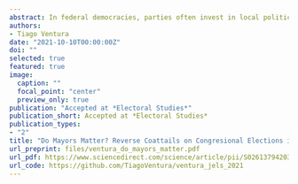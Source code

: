 ```yaml
---
abstract: In federal democracies, parties often invest in local politics as a strategy to improve their performance on upcoming national elections. In this study, I use the concept of reverse coattails to investigate how winning local elections affect upper-level electoral dynamics in Brazil. Using a regression discontinuity design (RDD), I show that parties in Brazil boost their national performance, earning more votes on House elections in districts where their members control local offices. I discuss how access to “pork” controlled by co-partisan House members and mechanical information gains explain these effects. Additionally, I use a Bayesian LASSO algorithm to address data sparsity in RDD designs, and to demonstrate the existence of prolarge party bias on the coattail effects. By disentangling the various effects of winning local elections, this paper contributes to a greater understanding of how parties build electoral strength in fragmented democracies.
authors:
- Tiago Ventura
date: "2021-10-10T00:00:00Z"
doi: ""
selected: true
featured: true
image:
  caption: ""
  focal_point: "center"
  preview_only: true
publication: "Accepted at *Electoral Studies*"
publication_short: Accepted at *Electoral Studies*
publication_types:
- "2"
title: "Do Mayors Matter? Reverse Coattails on Congresional Elections in Brazil"
url_preprint: files/ventura_do_mayors_matter.pdf
url_pdf: https://www.sciencedirect.com/science/article/pii/S0261379420301219?dgcid=author
url_code: https://github.com/TiagoVentura/ventura_jels_2021
---
```

